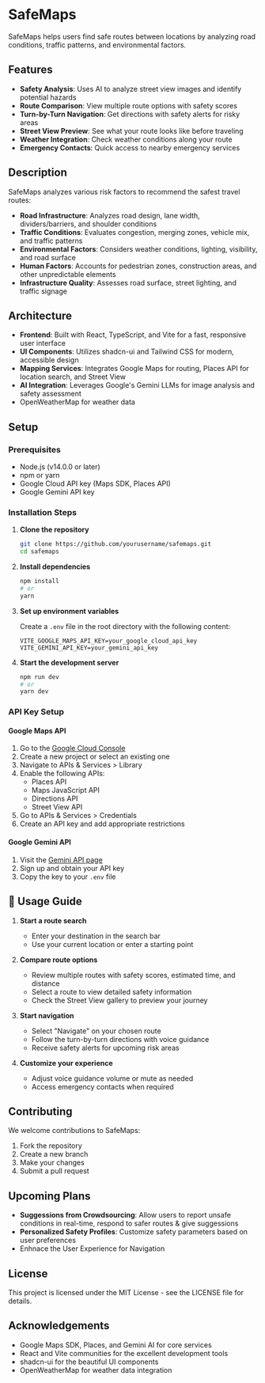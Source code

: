# SafeMaps

SafeMaps helps users find safe routes between locations by analyzing road conditions, traffic patterns, and environmental factors.

## Features

- **Safety Analysis**: Uses AI to analyze street view images and identify potential hazards
- **Route Comparison**: View multiple route options with safety scores
- **Turn-by-Turn Navigation**: Get directions with safety alerts for risky areas
- **Street View Preview**: See what your route looks like before traveling
- **Weather Integration**: Check weather conditions along your route
- **Emergency Contacts**: Quick access to nearby emergency services

## Description

SafeMaps analyzes various risk factors to recommend the safest travel routes:

- **Road Infrastructure**: Analyzes road design, lane width, dividers/barriers, and shoulder conditions
- **Traffic Conditions**: Evaluates congestion, merging zones, vehicle mix, and traffic patterns
- **Environmental Factors**: Considers weather conditions, lighting, visibility, and road surface
- **Human Factors**: Accounts for pedestrian zones, construction areas, and other unpredictable elements
- **Infrastructure Quality**: Assesses road surface, street lighting, and traffic signage

## Architecture

- **Frontend**: Built with React, TypeScript, and Vite for a fast, responsive user interface
- **UI Components**: Utilizes shadcn-ui and Tailwind CSS for modern, accessible design
- **Mapping Services**: Integrates Google Maps for routing, Places API for location search, and Street View
- **AI Integration**: Leverages Google's Gemini LLMs for image analysis and safety assessment
- OpenWeatherMap for weather data

## Setup

### Prerequisites

- Node.js (v14.0.0 or later)
- npm or yarn
- Google Cloud API key (Maps SDK, Places API)
- Google Gemini API key

### Installation Steps

1. **Clone the repository**
   ```bash
   git clone https://github.com/yourusername/safemaps.git
   cd safemaps
   ```

2. **Install dependencies**
   ```bash
   npm install
   # or
   yarn
   ```

3. **Set up environment variables**
   
   Create a `.env` file in the root directory with the following content:
   ```
   VITE_GOOGLE_MAPS_API_KEY=your_google_cloud_api_key
   VITE_GEMINI_API_KEY=your_gemini_api_key
   ```

4. **Start the development server**
   ```bash
   npm run dev
   # or
   yarn dev
   ```

### API Key Setup

#### Google Maps API

1. Go to the [Google Cloud Console](https://console.cloud.google.com/)
2. Create a new project or select an existing one
3. Navigate to APIs & Services > Library
4. Enable the following APIs:
   - Places API
   - Maps JavaScript API
   - Directions API
   - Street View API
5. Go to APIs & Services > Credentials
6. Create an API key and add appropriate restrictions

#### Google Gemini API

1. Visit the [Gemini API page](https://ai.google.dev/)
2. Sign up and obtain your API key
3. Copy the key to your `.env` file

## 🚗 Usage Guide

1. **Start a route search**
   - Enter your destination in the search bar
   - Use your current location or enter a starting point

2. **Compare route options**
   - Review multiple routes with safety scores, estimated time, and distance
   - Select a route to view detailed safety information
   - Check the Street View gallery to preview your journey

3. **Start navigation**
   - Select "Navigate" on your chosen route
   - Follow the turn-by-turn directions with voice guidance
   - Receive safety alerts for upcoming risk areas

4. **Customize your experience**
   - Adjust voice guidance volume or mute as needed
   - Access emergency contacts when required

## Contributing

We welcome contributions to SafeMaps:

1. Fork the repository
2. Create a new branch
3. Make your changes
4. Submit a pull request


## Upcoming Plans

- **Suggessions from Crowdsourcing**: Allow users to report unsafe conditions in real-time, respond to safer routes & give suggessions
- **Personalized Safety Profiles**: Customize safety parameters based on user preferences
- Enhnace the User Experience for Navigation
  
## License

This project is licensed under the MIT License - see the LICENSE file for details.

## Acknowledgements

- Google Maps SDK, Places, and Gemini AI for core services
- React and Vite communities for the excellent development tools
- shadcn-ui for the beautiful UI components
- OpenWeatherMap for weather data integration



